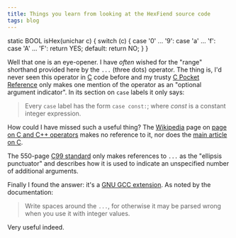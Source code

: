 ```yaml
---
title: Things you learn from looking at the HexFiend source code
tags: blog
---
```


static BOOL isHex(unichar c) { switch (c) { case '0' ... '9': case 'a' ... 'f': case 'A' ... 'F': return YES; default: return NO; } }

Well that one is an eye-opener. I have _often_ wished for the "range" shorthand provided here by the `...` (three dots) operator. The thing is, I'd never seen this operator in [C](http://wincent.dev/wiki/C) code before and my trusty [C Pocket Reference](http://wincent.dev/a/about/wincent/weblog/archives/2006/01/my_favorite_pro.php) only makes one mention of the operator as an "optional argument indicator". In its section on `case` labels it only says:

> Every `case` label has the form `case const:`; where _const_ is a constant integer expression.

How could I have missed such a useful thing? The [Wikipedia](http://wincent.dev/wiki/Wikipedia) page on [page on C and C++ operators](http://en.wikipedia.org/wiki/Operators_in_C_and_C%2B%2B) makes no reference to it, nor does the [main article on C](<http://en.wikipedia.org/wiki/C_(programming_language)>).

The 550-page [C99 standard](http://www.open-std.org/jtc1/sc22/wg14/www/docs/n1124.pdf) only makes references to `...` as the "ellipsis punctuator" and describes how it is used to indicate an unspecified number of additional arguments.

Finally I found the answer: it's a [GNU GCC extension](http://gcc.gnu.org/onlinedocs/gcc-4.2.1/gcc/Case-Ranges.html#Case-Ranges). As noted by the documentation:

> Write spaces around the `...`, for otherwise it may be parsed wrong when you use it with integer values.

Very useful indeed.
